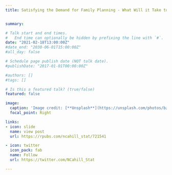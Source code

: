 ```yaml
---
title: Satisfying the Demand for Family Planning - What Will it Take to Meet a 75% Benchmark by 2030?


summary: 

# Talk start and end times.
#   End time can optionally be hidden by prefixing the line with `#`.
date: "2021-02-18T13:00:00Z"
#date_end: "2030-06-01T15:00:00Z"
#all_day: false

# Schedule page publish date (NOT talk date).
#publishDate: "2017-01-01T00:00:00Z"

#authors: []
#tags: []

# Is this a featured talk? (true/false)
featured: false

image:
  caption: 'Image credit: [**Unsplash**](https://unsplash.com/photos/bzdhc5b3Bxs)'
  focal_point: Right

links:
- icon: slide
  name: view post
  url: https://rpubs.com/ncahill_stat/721541

- icon: twitter
  icon_pack: fab
  name: Follow
  url: https://twitter.com/NCahill_Stat

---
```


